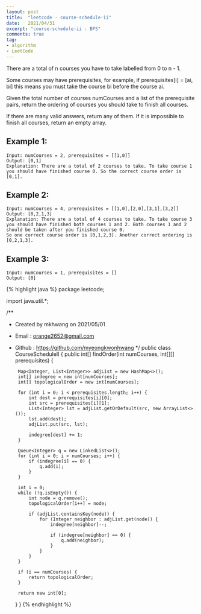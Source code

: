 ```yaml
---
layout: post 
title:  "leetcode - course-schedule-ii"
date:   2021/04/31 
excerpt: "course-schedule-ii : BFS"
comments: true 
tag:
- algorithm
- LeetCode
---
```


There are a total of n courses you have to take labelled from 0 to n - 1.

Some courses may have prerequisites, for example, if prerequisites[i] = [ai, bi] this means you must take the course bi before the course ai.

Given the total number of courses numCourses and a list of the prerequisite pairs, return the ordering of courses you should take to finish all courses.

If there are many valid answers, return any of them. If it is impossible to finish all courses, return an empty array.



## Example 1:
~~~
Input: numCourses = 2, prerequisites = [[1,0]]
Output: [0,1]
Explanation: There are a total of 2 courses to take. To take course 1 you should have finished course 0. So the correct course order is [0,1].
~~~

## Example 2:
~~~
Input: numCourses = 4, prerequisites = [[1,0],[2,0],[3,1],[3,2]]
Output: [0,2,1,3]
Explanation: There are a total of 4 courses to take. To take course 3 you should have finished both courses 1 and 2. Both courses 1 and 2 should be taken after you finished course 0.
So one correct course order is [0,1,2,3]. Another correct ordering is [0,2,1,3].
~~~

## Example 3:
~~~
Input: numCourses = 1, prerequisites = []
Output: [0]
~~~

{% highlight java %}
package leetcode;

import java.util.*;

/**
 * Created by mkhwang on 2021/05/01
 * Email : orange2652@gmail.com
 * Github : https://github.com/myeongkwonhwang
 */
public class CourseScheduleII {
    public int[] findOrder(int numCourses, int[][] prerequisites) {

        Map<Integer, List<Integer>> adjList = new HashMap<>();
        int[] indegree = new int[numCourses];
        int[] topologicalOrder = new int[numCourses];

        for (int i = 0; i < prerequisites.length; i++) {
            int dest = prerequisites[i][0];
            int src = prerequisites[i][1];
            List<Integer> lst = adjList.getOrDefault(src, new ArrayList<>());
            lst.add(dest);
            adjList.put(src, lst);

            indegree[dest] += 1;
        }

        Queue<Integer> q = new LinkedList<>();
        for (int i = 0; i < numCourses; i++) {
            if (indegree[i] == 0) {
                q.add(i);
            }
        }

        int i = 0;
        while (!q.isEmpty()) {
            int node = q.remove();
            topologicalOrder[i++] = node;

            if (adjList.containsKey(node)) {
                for (Integer neighbor : adjList.get(node)) {
                    indegree[neighbor]--;

                    if (indegree[neighbor] == 0) {
                        q.add(neighbor);
                    }
                }
            }
        }

        if (i == numCourses) {
            return topologicalOrder;
        }

        return new int[0];
    }
}
{% endhighlight %} 
